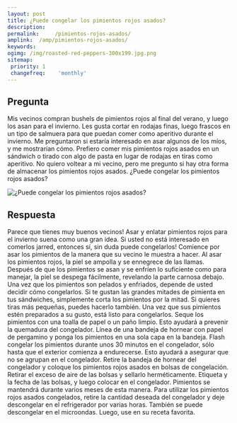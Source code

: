 ```yaml
---
layout: post
title: ¿Puede congelar los pimientos rojos asados?  
description: 
permalink:     /pimientos-rojos-asados/
amplink:  /amp/pimientos-rojos-asados/
keywords: 
ogimg: /img/roasted-red-peppers-300x199.jpg.png
sitemap:
 priority: 1
 changefreq:    'monthly'
---
```




## Pregunta

Mis vecinos compran bushels de pimientos rojos al final del verano, y luego los asan para el invierno. Les gusta cortar en rodajas finas, luego frascos en un tipo de salmuera para que puedan comer como aperitivo durante el invierno. Me preguntaron si estaría interesado en asar algunos de los míos, y me mostrarían cómo. Prefiero comer mis pimientos rojos asados en un sándwich o tirado con algo de pasta en lugar de rodajas en tiras como aperitivo. No quiero voltear a mi vecino, pero me pregunto si hay otra forma de almacenar los pimientos rojos asados. ¿Puede congelar los pimientos rojos asados?


![¿Puede congelar los pimientos rojos asados?](https://sepuedecongelar.com/img/roasted-red-peppers-300x199.jpg "¿Puede congelar los pimientos rojos asados?" )


## Respuesta

Parece que tienes muy buenos vecinos! Asar y enlatar pimientos rojos para el invierno suena como una gran idea. Si usted no está interesado en comerlos jarred, entonces sí, sin duda puede congelarlos! Comience por asar los pimientos de la manera que su vecino le muestra a hacer. Al asar los pimientos rojos, la piel se ampolla y se ennegrece de las llamas. Después de que los pimientos se asan y se enfríen lo suficiente como para manejar, la piel se despega fácilmente, revelando la parte carnosa debajo.
Una vez que los pimientos son pelados y enfriados, depende de usted decidir cómo congelarlos. Si te gustan las grandes mitades de pimienta en tus sándwiches, simplemente corta los pimientos por la mitad. Si quieres tiras más pequeñas, puedes hacerlo también. Una vez que sus pimientos estén preparados a su gusto, está listo para congelarlos. Seque los pimientos con una toalla de papel o un paño limpio. Esto ayudará a prevenir la quemadura del congelador. Línea de una bandeja de hornear con papel de pergamino y ponga los pimientos en una sola capa en la bandeja. Flash congelar los pimientos durante unos 30 minutos en el congelador, sólo hasta que el exterior comienza a endurecerse. Esto ayudará a asegurar que no se agrupan en el congelador.
Retire la bandeja de hornear del congelador y coloque los pimientos rojos asados en bolsas de congelación. Retirar el exceso de aire de las bolsas y sellarlo herméticamente. Etiqueta y la fecha de las bolsas, y luego colocar en el congelador. Pimientos se mantendrá durante varios meses de esta manera. Para utilizar los pimientos rojos asados congelados, retire la cantidad deseada del congelador y deje descongelar en el refrigerador por varias horas. También se puede descongelar en el microondas. Luego, use en su receta favorita.